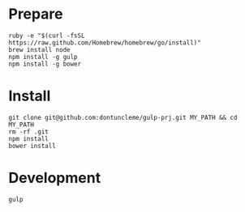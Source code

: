 Prepare
=======

    ruby -e "$(curl -fsSL https://raw.github.com/Homebrew/homebrew/go/install)"
    brew install node
    npm install -g gulp
    npm install -g bower

Install
=======

    git clone git@github.com:dontuncleme/gulp-prj.git MY_PATH && cd MY_PATH
    rm -rf .git
    npm install
    bower install

Development
===========

    gulp
